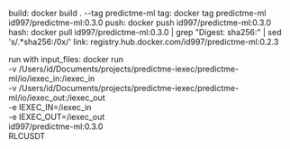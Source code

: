 build: docker build . --tag predictme-ml
tag: docker tag predictme-ml id997/predictme-ml:0.3.0
push: docker push id997/predictme-ml:0.3.0
hash: docker pull id997/predictme-ml:0.3.0 | grep "Digest: sha256:" | sed 's/.*sha256:/0x/'
link: registry.hub.docker.com/id997/predictme-ml:0.2.3


run with input_files: docker run \
    -v /Users/id/Documents/projects/predictme-iexec/predictme-ml/io/iexec_in:/iexec_in \
    -v /Users/id/Documents/projects/predictme-iexec/predictme-ml/io/iexec_out:/iexec_out \
    -e IEXEC_IN=/iexec_in \
    -e IEXEC_OUT=/iexec_out \
    id997/predictme-ml:0.3.0 \
    RLCUSDT
    